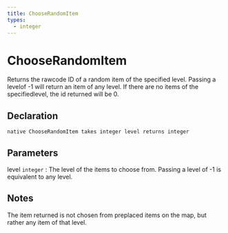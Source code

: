 ```yaml
---
title: ChooseRandomItem
types:
  - integer
---
```


# ChooseRandomItem
Returns the rawcode ID of a random item of the specified level. Passing a levelof -1 will return an item of any level. If there are no items of the specifiedlevel, the id returned will be 0.

## Declaration

```jass
native ChooseRandomItem takes integer level returns integer
```

## Parameters
level `integer`
: The level of the items to choose from. Passing a level of -1 is equivalent to any level.

## Notes 
The item returned is not chosen from preplaced items on the map, but rather any item of that level.
